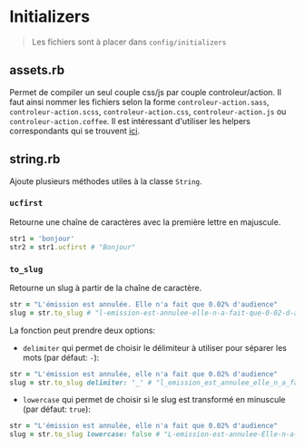# Initializers

> Les fichiers sont à placer dans `config/initializers`

## assets.rb

Permet de compiler un seul couple css/js par couple controleur/action.
Il faut ainsi nommer les fichiers selon la forme `controleur-action.sass`, `controleur-action.scss`, `controleur-action.css`, `controleur-action.js` ou `controleur-action.coffee`.
Il est intéressant d'utiliser les helpers correspondants qui se trouvent [ici](https://github.com/juliendargelos/Rails-snippets/tree/master/helpers).

## string.rb

Ajoute plusieurs méthodes utiles à la classe `String`.

### `ucfirst`
Retourne une chaîne de caractères avec la première lettre en majuscule.
```ruby
str1 = 'bonjour'
str2 = str1.ucfirst # "Bonjour"
```

### `to_slug`
Retourne un slug à partir de la chaîne de caractère.
```ruby
str = "L'émission est annulée. Elle n'a fait que 0.02% d'audience"
slug = str.to_slug # "l-emission-est-annulee-elle-n-a-fait-que-0-02-d-audience"
```

La fonction peut prendre deux options:
- `delimiter` qui permet de choisir le délimiteur à utiliser pour séparer les mots (par défaut: `-`):
```ruby
str = "L'émission est annulée, elle n'a fait que 0.02% d'audience"
slug = str.to_slug delimiter: '_' # "l_emission_est_annulee_elle_n_a_fait_que_0_02_d_audience"
```

- `lowercase` qui permet de choisir si le slug est transformé en minuscule (par défaut: `true`):
```ruby
str = "L'émission est annulée, elle n'a fait que 0.02% d'audience"
slug = str.to_slug lowercase: false # "L-emission-est-annulee-Elle-n-a-fait-que-0-02-d-audience"
```
